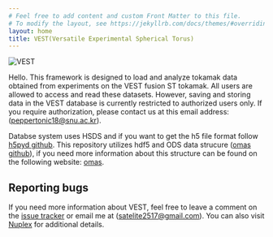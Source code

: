 ```yaml
---
# Feel free to add content and custom Front Matter to this file.
# To modify the layout, see https://jekyllrb.com/docs/themes/#overriding-theme-defaults
layout: home
title: VEST(Versatile Experimental Spherical Torus)
---
```


![VEST](https://vest-tokamak.github.io/vest/assets/images/IMG_3873.jpg)

Hello. This framework is designed to load and analyze tokamak data obtained from experiments on the VEST fusion ST tokamak. All users are allowed to access and read these datasets. However, saving and storing data in the VEST database is currently restricted to authorized users only. If you require authorization, please contact us at this email address: (peppertonic18@snu.ac.kr).

Databse system uses HSDS and if you want to get the h5 file format follow [h5pyd github](https://github.com/HDFGroup/h5pyd). This repository utilizes hdf5 and ODS data strucure ([omas github](https://github.com/gafusion/omas?tab=readme-ov-file)), if you need more information about this structure can be found on the following website: [omas](https://gafusion.github.io/omas/).


## Reporting bugs

If you need more information about VEST, feel free to leave a comment on the [issue tracker](https://github.com/vest-tokamak/vest/issues) or email me at (satelite2517@gmail.com). You can also visit [Nuplex](http://nuplex.snu.ac.kr) for additional details.